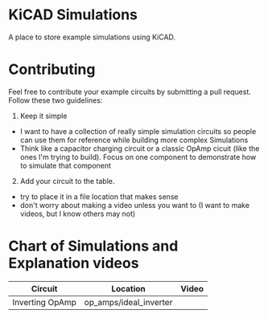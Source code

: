 # KiCAD Simulations
A place to store example simulations using KiCAD.

# Contributing
Feel free to contribute your example circuits by submitting a pull request. Follow these two guidelines:

1. Keep it simple
  - I want to have a collection of really simple simulation circuits so people can use them for reference while building more complex Simulations
  - Think like a capacitor charging circuit or a classic OpAmp cicuit (like the ones I'm trying to build). Focus on one component to demonstrate how to simulate that component
2. Add your circuit to the table.
  - try to place it in a file location that makes sense
  - don't worry about making a video unless you want to (I want to make videos, but I know others may not)


# Chart of Simulations and Explanation videos
| Circuit | Location | Video |
| ------- | -------- | ----- |
| Inverting OpAmp | op_amps/ideal_inverter | |
